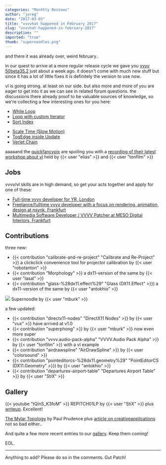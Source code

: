 ```yaml
---
categories: "Monthly Reviews"
author: "joreg"
date: "2017-03-03"
title: "vvvvhat happened in February 2017"
slug: "vvvvhat-happened-in-february-2017"
description: ""
imported: "true"
thumb: "supernoodles.png"
---
```



and there it was already over, weird february..

in our quest to arrive at a more regular release cycle we gave you [vvvv 50beta35.2](/blog/2017/vvvv50beta35.2) just about a week ago. it doesn't come with much new stuff but since it has a lot of little fixes it is definitely the version to use now.

vl is going strong. at least on our side. but also more and more of you are eager to get into it as we can see in related forum questions. the discussions there already proof to be valuable sources of knowledge, so we're collecting a few interesting ones for you here: 

<!--{SPLIT()}-->
* [While Loop](https://discourse.vvvv.org/t/while-loop/14703)
* [Loop with custom Iterator](https://discourse.vvvv.org/t/loop-with-custom-iterator/14716)
* [Sort Index](https://discourse.vvvv.org/t/sort-index-in-vl/14714)
<!--~~~-->
* [Scale Time (Slow Motion)](https://discourse.vvvv.org/t/scale-time-slow-motion/14641)
* [TogEdge inside Update](https://discourse.vvvv.org/t/togedge-exhibiting-surprising-behaviour-when-inside-an-update-method/14778)
* [Verlet Chain](https://discourse.vvvv.org/t/verletchain-in-vl/14747/)
<!--{SPLIT}-->

aaaaand the [quickfancypix](https://legacy.vvvv.org/businesses/schnellebuntebilder) are spoiling  you with a [recording of their latest workshop about vl](/blog/2017/video-doc-vvvvorkshop-ii-about-vl) held by {{< user "elias" >}} and {{< user "tonfilm" >}}

## Jobs

vvvv/vl skills are in high demand, so get your acts together and apply for one of these:
* [Full-time vvvv developer for YR, London](http://www.thisisyr.com/uk/yr/careers/)
* [Freelance/fulltime vvvv developer with a focus on rendering, animation, design at nsynk, Frankfurt](http://nsynk.de/jobs)
* [Multimedia Software Developer / VVVV Patcher at MESO Digital Interiors, Frankfurt](http://meso.net/jobs)

## Contributions

three new:
- {{< contribution "calibrate-and-re-project" "Calibrate and Re-Project" >}} a clickclick convenience tool for projector calibration by {{< user "robotanton" >}}
- {{< contribution "Morphology" >}} a dx11-version of the same by {{< user "lasal" >}}
- {{< contribution "glass-%28dx11.effect%29" "Glass (DX11.Effect" >}}) a dx11-version of the same by {{< user "antokhio" >}}

![](supernoodles.png) 
Supernoodle by {{< user "mburk" >}}

a few updated:
- {{< contribution "directx11-nodes" "DirectX11 Nodes" >}} by {{< user "vux" >}} have arrived at v1.0 
- {{< contribution "superphong" >}} by {{< user "mburk" >}} now even more super 
- {{< contribution "vvvv.audio-pack-alpha" "VVVV.Audio Pack Alpha" >}} by {{< user "tonfilm" >}} with a vl example 
- {{< contribution "airdrawspline" "AirDrawSpline" >}} by {{< user "colorsound" >}}
- {{< contribution "pointeditorcs-%28dx11.geometry%29" "PointEditorCS (DX11.Geometry" >}}) by {{< user "antokhio" >}}
- {{< contribution "departures-airport-table" "Departures Airport Table" >}} by {{< user "StiX" >}}

## Gallery

{{< youtube "tQinS_K3foM" >}}
REPITCH01LP by {{< user "StiX" >}} plus [writeup](https://medium.com/@borisvitzek/animation-workflow-and-rendering-in-vvvv-4ad2550b97c). Excellent!

[The Mylar Topology](/blog/the-mylar-topology) by Paul Prudence plus [article on creativeapplications](http://www.creativeapplications.net/vvvv/sinuous-flow-gelatinous-form-paul-prudences-mylar-topology/) not so bad either..

And quite a few more recent entries to our [gallery](https://visualprogramming.net/#Showcase). Keep them coming!

EOL.

---

Anything to add? Please do so in the comments.
Gut Patch!